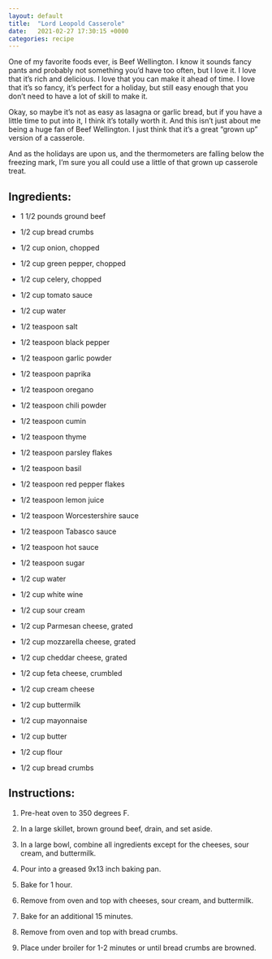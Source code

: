 ```yaml
---
layout: default
title:  "Lord Leopold Casserole"
date:   2021-02-27 17:30:15 +0000
categories: recipe
---
```

One of my favorite foods ever, is Beef Wellington. I know it sounds fancy pants and probably not something you’d have too often, but I love it. I love that it’s rich and delicious. I love that you can make it ahead of time. I love that it’s so fancy, it’s perfect for a holiday, but still easy enough that you don’t need to have a lot of skill to make it.

Okay, so maybe it’s not as easy as lasagna or garlic bread, but if you have a little time to put into it, I think it’s totally worth it. And this isn’t just about me being a huge fan of Beef Wellington. I just think that it’s a great “grown up” version of a casserole.

And as the holidays are upon us, and the thermometers are falling below the freezing mark, I’m sure you all could use a little of that grown up casserole treat.


## Ingredients:

- 1 1/2 pounds ground beef

- 1/2 cup bread crumbs

- 1/2 cup onion, chopped

- 1/2 cup green pepper, chopped

- 1/2 cup celery, chopped

- 1/2 cup tomato sauce

- 1/2 cup water

- 1/2 teaspoon salt

- 1/2 teaspoon black pepper

- 1/2 teaspoon garlic powder

- 1/2 teaspoon paprika

- 1/2 teaspoon oregano

- 1/2 teaspoon chili powder

- 1/2 teaspoon cumin

- 1/2 teaspoon thyme

- 1/2 teaspoon parsley flakes

- 1/2 teaspoon basil

- 1/2 teaspoon red pepper flakes

- 1/2 teaspoon lemon juice

- 1/2 teaspoon Worcestershire sauce

- 1/2 teaspoon Tabasco sauce

- 1/2 teaspoon hot sauce

- 1/2 teaspoon sugar

- 1/2 cup water

- 1/2 cup white wine

- 1/2 cup sour cream

- 1/2 cup Parmesan cheese, grated

- 1/2 cup mozzarella cheese, grated

- 1/2 cup cheddar cheese, grated

- 1/2 cup feta cheese, crumbled

- 1/2 cup cream cheese

- 1/2 cup buttermilk

- 1/2 cup mayonnaise

- 1/2 cup butter

- 1/2 cup flour

- 1/2 cup bread crumbs


## Instructions:

1. Pre-heat oven to 350 degrees F.

2. In a large skillet, brown ground beef, drain, and set aside.

3. In a large bowl, combine all ingredients except for the cheeses, sour cream, and buttermilk.

4. Pour into a greased 9x13 inch baking pan.

5. Bake for 1 hour.

6. Remove from oven and top with cheeses, sour cream, and buttermilk.

7. Bake for an additional 15 minutes.

8. Remove from oven and top with bread crumbs.

9. Place under broiler for 1-2 minutes or until bread crumbs are browned.